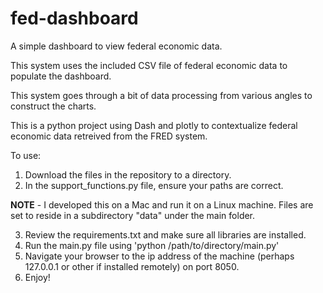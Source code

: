 # fed-dashboard
A simple dashboard to view federal economic data.

This system uses the included CSV file of federal economic data to populate the dashboard.  

This system goes through a bit of data processing from various angles to construct the charts.

This is a python project using Dash and plotly to contextualize federal economic data retreived from the FRED system.

To use:

1. Download the files in the repository to a directory.
2. In the support_functions.py file, ensure your paths are correct.

**NOTE** - I developed this on a Mac and run it on a Linux machine.  Files are set to reside in a subdirectory "data" under the main folder.

3. Review the requirements.txt and make sure all libraries are installed.
4. Run the main.py file using 'python /path/to/directory/main.py'
5. Navigate your browser to the ip address of the machine (perhaps 127.0.0.1 or other if installed remotely) on port 8050.
6. Enjoy!
